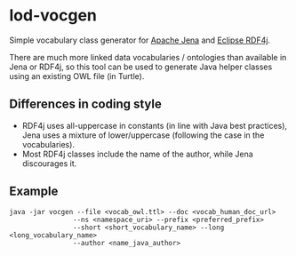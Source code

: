 # lod-vocgen

Simple vocabulary class generator for [Apache Jena](https://jena.apache.org/) and [Eclipse RDF4j](http://rdf4j.org/).

There are much more linked data vocabularies / ontologies than available in Jena or RDF4j,
so this tool can be used to generate Java helper classes using an existing OWL file (in Turtle).

## Differences in coding style

  * RDF4j uses all-uppercase in constants (in line with Java best practices), 
Jena uses a mixture of lower/uppercase (following the case in the vocabularies).
  * Most RDF4j classes include the name of the author, while Jena discourages it. 

## Example

```
java -jar vocgen --file <vocab_owl.ttl> --doc <vocab_human_doc_url>
				--ns <namespace_uri> --prefix <preferred_prefix>
				--short <short_vocabulary_name> --long <long_vocabulary_name>
				--author <name_java_author>
```

